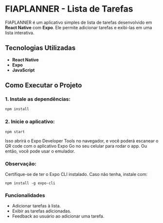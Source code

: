 # FIAPLANNER - Lista de Tarefas

FIAPLANNER é um aplicativo simples de lista de tarefas desenvolvido em **React Native** com **Expo**. Ele permite adicionar tarefas e exibi-las em uma lista interativa.

## Tecnologias Utilizadas

- **React Native**
- **Expo**
- **JavaScript**

## Como Executar o Projeto

### 1. Instale as dependências:
```bash
npm install
```
### 2. Inicie o aplicativo:
```
npm start
```
Isso abrirá o Expo Developer Tools no navegador, e você poderá escanear o QR code com o aplicativo Expo Go no seu celular para rodar o app. Ou então, você pode usar o emulador.

### Observação:
Certifique-se de ter o Expo CLI instalado. Caso não tenha, instale com:
```
npm install -g expo-cli
```
### Funcionalidades
- Adicionar tarefas à lista.
- Exibir as tarefas adicionadas.
- Feedback ao usuário ao adicionar uma tarefa.
